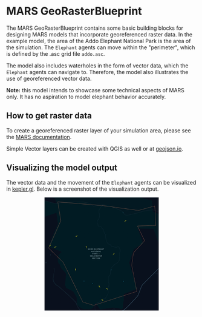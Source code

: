 # MARS GeoRasterBlueprint

The MARS GeoRasterBlueprint contains some basic building blocks for designing MARS models that incorporate georeferenced raster data. In the example model, the area of the Addo Elephant National Park is the area of the simulation. The `Elephant` agents can move within the "perimeter", which is defined by the .asc grid file `addo.asc`.

The model also includes waterholes in the form of vector data, which the `Elephant` agents can navigate to. Therefore, the model also illustrates the use of georeferenced vector data.

**Note:** this model intends to showcase some technical aspects of MARS only. It has no aspiration to model elephant behavior accurately.

## How to get raster data

To create a georeferenced raster layer of your simulation area, please see the [MARS documentation](https://mars.haw-hamburg.de/articles/core/tutorials/create_vector_layer_raster_layer.html).

Simple Vector layers can be created with QGIS as well or at [geojson.io](https://geojson.io/).

## Visualizing the model output

The vector data and the movement of the `Elephant` agents can be visualized in [kepler.gl](https://kepler.gl). Below is a screenshot of the visualization output.

<p align="center">
  <img src="img/elephants-on-raster.png" alt="Elephant agents in Addo Elephant National Park"/>
</p>
